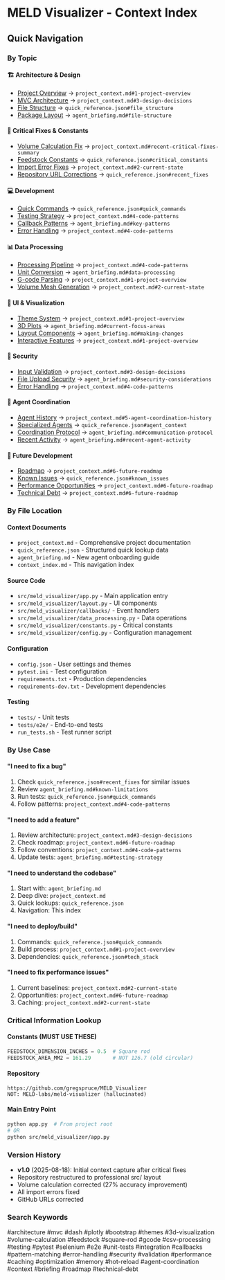 # MELD Visualizer - Context Index

## Quick Navigation

### By Topic

#### 🏗️ Architecture & Design
- [Project Overview](#project-overview) → `project_context.md#1-project-overview`
- [MVC Architecture](#mvc-architecture) → `project_context.md#3-design-decisions`
- [File Structure](#file-structure) → `quick_reference.json#file_structure`
- [Package Layout](#package-layout) → `agent_briefing.md#file-structure`

#### 🔧 Critical Fixes & Constants
- [Volume Calculation Fix](#volume-fix) → `project_context.md#recent-critical-fixes-summary`
- [Feedstock Constants](#constants) → `quick_reference.json#critical_constants`
- [Import Error Fixes](#imports) → `project_context.md#2-current-state`
- [Repository URL Corrections](#urls) → `quick_reference.json#recent_fixes`

#### 💻 Development
- [Quick Commands](#commands) → `quick_reference.json#quick_commands`
- [Testing Strategy](#testing) → `project_context.md#4-code-patterns`
- [Callback Patterns](#callbacks) → `agent_briefing.md#key-patterns`
- [Error Handling](#errors) → `project_context.md#4-code-patterns`

#### 📊 Data Processing
- [Processing Pipeline](#pipeline) → `project_context.md#4-code-patterns`
- [Unit Conversion](#conversion) → `agent_briefing.md#data-processing`
- [G-code Parsing](#gcode) → `project_context.md#1-project-overview`
- [Volume Mesh Generation](#mesh) → `project_context.md#2-current-state`

#### 🎨 UI & Visualization
- [Theme System](#themes) → `project_context.md#1-project-overview`
- [3D Plots](#plots) → `agent_briefing.md#current-focus-areas`
- [Layout Components](#layout) → `agent_briefing.md#making-changes`
- [Interactive Features](#interactive) → `project_context.md#1-project-overview`

#### 🔐 Security
- [Input Validation](#validation) → `project_context.md#3-design-decisions`
- [File Upload Security](#uploads) → `agent_briefing.md#security-considerations`
- [Error Handling](#security-errors) → `project_context.md#4-code-patterns`

#### 🤖 Agent Coordination
- [Agent History](#agent-history) → `project_context.md#5-agent-coordination-history`
- [Specialized Agents](#agents) → `quick_reference.json#agent_context`
- [Coordination Protocol](#protocol) → `agent_briefing.md#communication-protocol`
- [Recent Activity](#activity) → `agent_briefing.md#recent-agent-activity`

#### 🚀 Future Development
- [Roadmap](#roadmap) → `project_context.md#6-future-roadmap`
- [Known Issues](#issues) → `quick_reference.json#known_issues`
- [Performance Opportunities](#performance) → `project_context.md#6-future-roadmap`
- [Technical Debt](#debt) → `project_context.md#6-future-roadmap`

### By File Location

#### Context Documents
- `project_context.md` - Comprehensive project documentation
- `quick_reference.json` - Structured quick lookup data
- `agent_briefing.md` - New agent onboarding guide
- `context_index.md` - This navigation index

#### Source Code
- `src/meld_visualizer/app.py` - Main application entry
- `src/meld_visualizer/layout.py` - UI components
- `src/meld_visualizer/callbacks/` - Event handlers
- `src/meld_visualizer/data_processing.py` - Data operations
- `src/meld_visualizer/constants.py` - Critical constants
- `src/meld_visualizer/config.py` - Configuration management

#### Configuration
- `config.json` - User settings and themes
- `pytest.ini` - Test configuration
- `requirements.txt` - Production dependencies
- `requirements-dev.txt` - Development dependencies

#### Testing
- `tests/` - Unit tests
- `tests/e2e/` - End-to-end tests
- `run_tests.sh` - Test runner script

### By Use Case

#### "I need to fix a bug"
1. Check `quick_reference.json#recent_fixes` for similar issues
2. Review `agent_briefing.md#known-limitations`
3. Run tests: `quick_reference.json#quick_commands`
4. Follow patterns: `project_context.md#4-code-patterns`

#### "I need to add a feature"
1. Review architecture: `project_context.md#3-design-decisions`
2. Check roadmap: `project_context.md#6-future-roadmap`
3. Follow conventions: `project_context.md#4-code-patterns`
4. Update tests: `agent_briefing.md#testing-strategy`

#### "I need to understand the codebase"
1. Start with: `agent_briefing.md`
2. Deep dive: `project_context.md`
3. Quick lookups: `quick_reference.json`
4. Navigation: This index

#### "I need to deploy/build"
1. Commands: `quick_reference.json#quick_commands`
2. Build process: `project_context.md#1-project-overview`
3. Dependencies: `quick_reference.json#tech_stack`

#### "I need to fix performance issues"
1. Current baselines: `project_context.md#2-current-state`
2. Opportunities: `project_context.md#6-future-roadmap`
3. Caching: `project_context.md#2-current-state`

### Critical Information Lookup

#### Constants (MUST USE THESE)
```python
FEEDSTOCK_DIMENSION_INCHES = 0.5  # Square rod
FEEDSTOCK_AREA_MM2 = 161.29       # NOT 126.7 (old circular)
```

#### Repository
```
https://github.com/gregspruce/MELD_Visualizer
NOT: MELD-labs/meld-visualizer (hallucinated)
```

#### Main Entry Point
```bash
python app.py  # From project root
# OR
python src/meld_visualizer/app.py
```

### Version History
- **v1.0** (2025-08-18): Initial context capture after critical fixes
- Repository restructured to professional src/ layout
- Volume calculation corrected (27% accuracy improvement)
- All import errors fixed
- GitHub URLs corrected

### Search Keywords
#architecture #mvc #dash #plotly #bootstrap #themes #3d-visualization
#volume-calculation #feedstock #square-rod #gcode #csv-processing
#testing #pytest #selenium #e2e #unit-tests #integration
#callbacks #pattern-matching #error-handling #security #validation
#performance #caching #optimization #memory #hot-reload
#agent-coordination #context #briefing #roadmap #technical-debt